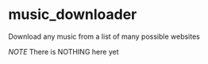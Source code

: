 # music_downloader

Download any music from a list of many possible websites

*NOTE*
There is NOTHING here yet

